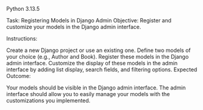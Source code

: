 Python 3.13.5


Task: Registering Models in Django Admin
Objective:
Register and customize your models in the Django admin interface.

Instructions:

Create a new Django project or use an existing one.
Define two models of your choice (e.g., Author and Book).
Register these models in the Django admin interface.
Customize the display of these models in the admin interface by adding list display, search fields, and filtering options.
Expected Outcome:

Your models should be visible in the Django admin interface.
The admin interface should allow you to easily manage your models with the customizations you implemented.